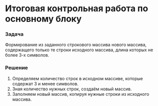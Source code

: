 # Итоговая контрольная работа по основному блоку
### Задача
Формирование из заданного строкового массива 
нового массива, содержащего только те строки исходного массива, длина которых не более 3-х  символов.
### Решение
1. Определяем количество строк в исходном массиве, которые содержат 3 и менее символов.
2. Зная количество нужных строк, создаём новый массив.
3. Заполняем новый массив, копируя нужные строки из исходного массива.